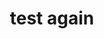 ---
title: test again
category: blog
lat: 47.60293
lng: -122.30843
image: https://s3-us-west-2.amazonaws.com/travels2013/2014-01-04 00:05:57 PST.jpg
observation: 20140104000557PST
---